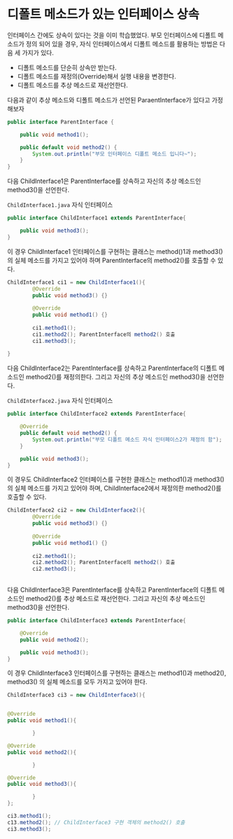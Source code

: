 # 디폴트 메소드가 있는 인터페이스 상속

인터페이스 간에도 상속이 있다는 것을 이미 학습했었다. 부모 인터페이스에 디폴트 메소드가 정의 되어 있을 
경우, 자식 인터페이스에서 디폴트 메소드를 활용하는 방법은 다음 세 가지가 있다.

- 디폴트 메소드를 단순히 상속만 받는다.
- 디폴트 메소드를 재정의(Override)해서 실행 내용을 변경한다.
- 디폴트 메소드를 추상 메소드로 재선언한다.

다음과 같이 추상 메소드와 디폴트 메소드가 선언된 ParaentInterface가 있다고 가정해보자

````java
public interface ParentInterface {

    public void method1();

    public default void method2() {
        System.out.println("부모 인터페이스 디폴트 메소드 입니다~");
    }
}

````

다음 ChildInterface1은 ParentInterface를 상속하고 자신의 추상 메소드인 method3()을 선언한다.

`ChildInterface1.java` 자식 인터페이스

```java
public interface ChildInterface1 extends ParentInterface{

    public void method3();
}

```

이 경우 ChildInterface1 인터페이스를 구현하는 클래스는 method()1과 method3()의 실체 
메소드를 가지고 있어야 하며 ParentInterface의 method2()를 호출할 수 있다.

```java
ChildInterface1 ci1 = new ChildInterface1(){
        @Override
        public void method3() {}
        
        @Override
        public void method1() {}
        
        ci1.method1();
        ci1.method2(); ParentInterface의 method2() 호출
        ci1.method3();
    
}
```

다음 ChildInterface2는 ParentInterface를 상속하고 
ParentInterface의 디폴트 메소드인 method2()를 재정의한다. 그리고
자신의 추상 메소드인 method3()을 선언한다.

`ChildInterface2.java` 자식 인터페이스

```java
public interface ChildInterface2 extends ParentInterface{

    @Override
    public default void method2() {
        System.out.println("부모 디폴트 메소드 자식 인터페이스2가 재정의 함");
    }

    public void method3();
}

```

이 경우도 ChildInterface2 인터페이스를 구현한 클래스는 method1()과 method3()의 실체
메소드를 가지고 있어야 하며, ChildInterface2에서 재정의한 method2()를 호출할 수 있다.

```java
ChildInterface2 ci2 = new ChildInterface2(){
        @Override
        public void method3() {}
        
        @Override
        public void method1() {}
        
        ci2.method1();
        ci2.method2(); ParentInterface의 method2() 호출
        ci2.method3();
    
```

다음 ChildInterface3은 ParentInterface를 상속하고 ParentInterface의 디폴트 메소드인 
method2()를 추상 메소드로 재선언한다. 그리고 자신의 추상 메소드인 method3()을 선언한다.

```java
public interface ChildInterface3 extends ParentInterface{

    @Override
    public void method2();

    public void method3();
}

```

이 경우 ChildInterface3 인터페이스를 구현하는 클래스는 method1()과 method2(), method3()
의 실체 메소드를 모두 가지고 있어야 한다.

```java
ChildInterface3 ci3 = new ChildInterface3(){


@Override
public void method1(){

        }

@Override
public void method2(){

        }

@Override
public void method3(){

        }
};

ci3.method1();
c13.method2(); // ChildInterface3 구현 객체의 method2() 호출 
ci3.method3();
```